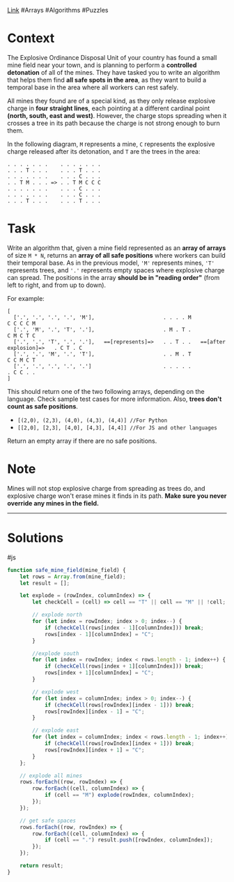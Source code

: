 [Link](https://www.codewars.com/kata/63838c67bffec2000e951130) #Arrays #Algorithms #Puzzles

# Context

The Explosive Ordinance Disposal Unit of your country has found a small mine field near your town, and is planning to perform a **controlled detonation** of all of the mines. They have tasked you to write an algorithm that helps them find **all safe spots in the area**, as they want to build a temporal base in the area where all workers can rest safely.

All mines they found are of a special kind, as they only release explosive charge in **four straight lines**, each pointing at a different cardinal point **(north, south, east and west)**. However, the charge stops spreading when it crosses a tree in its path because the charge is not strong enough to burn them.

In the following diagram, `M` represents a mine, `C` represents the explosive charge released after its detonation, and `T` are the trees in the area:

```
. . . . . . .    . . . . . . .
. . . T . . .    . . . T . . .
. . . . . . .    . . . C . . .
. . T M . . . => . . T M C C C
. . . . . . .    . . . C . . .
. . . . . . .    . . . C . . .
. . . T . . .    . . . T . . .
```

# Task

Write an algorithm that, given a mine field represented as an **array of arrays** of size `M * N`, returns an **array of all safe positions** where workers can build their temporal base. As in the previous model, `'M'` represents mines, `'T'` represents trees, and `'.'` represents empty spaces where explosive charge can spread. The positions in the array **should be in "reading order"** (from left to right, and from up to down).

For example:

```
[
  ['.', '.', '.', '.', 'M'],                      . . . . M                           C C C C M
  ['.', 'M', '.', 'T', '.'],                      . M . T .                           C M C T C
  ['.', '.', 'T', '.', '.'],   ==[represents]=>   . . T . .   ==[after explosion]=>   . C T . C
  ['.', '.', 'M', '.', 'T'],                      . . M . T                           C C M C T
  ['.', '.', '.', '.', '.']                       . . . . .                           . C C . .
]
```

This should return one of the two following arrays, depending on the language. Check sample test cases for more information. Also, **trees don't count as safe positions**.

-   `[(2,0), (2,3), (4,0), (4,3), (4,4)] //For Python`
-   `[[2,0], [2,3], [4,0], [4,3], [4,4]] //For JS and other languages`

Return an empty array if there are no safe positions.

# Note

Mines will not stop explosive charge from spreading as trees do, and explosive charge won't erase mines it finds in its path. **Make sure you never override any mines in the field.**

***
# Solutions
#js 
```js
function safe_mine_field(mine_field) {
    let rows = Array.from(mine_field);
    let result = [];

    let explode = (rowIndex, columnIndex) => {
        let checkCell = (cell) => cell == "T" || cell == "M" || !cell;

        // explode north
        for (let index = rowIndex; index > 0; index--) {
            if (checkCell(rows[index - 1][columnIndex])) break;
            rows[index - 1][columnIndex] = "C";
        }

        //explode south
        for (let index = rowIndex; index < rows.length - 1; index++) {
            if (checkCell(rows[index + 1][columnIndex])) break;
            rows[index + 1][columnIndex] = "C";
        }

        // explode west
        for (let index = columnIndex; index > 0; index--) {
            if (checkCell(rows[rowIndex][index - 1])) break;
            rows[rowIndex][index - 1] = "C";
        }

        // explode east
        for (let index = columnIndex; index < rows.length - 1; index++) {
            if (checkCell(rows[rowIndex][index + 1])) break;
            rows[rowIndex][index + 1] = "C";
        }
    };

    // explode all mines
    rows.forEach((row, rowIndex) => {
        row.forEach((cell, columnIndex) => {
            if (cell == "M") explode(rowIndex, columnIndex);
        });
    });

    // get safe spaces
    rows.forEach((row, rowIndex) => {
        row.forEach((cell, columnIndex) => {
            if (cell == ".") result.push([rowIndex, columnIndex]);
        });
    });

    return result;
}
```